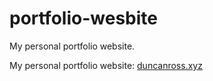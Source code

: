 # portfolio-wesbite
My personal portfolio website.

My personal portfolio website: [duncanross.xyz](https://duncanross.xyz?to=/)
